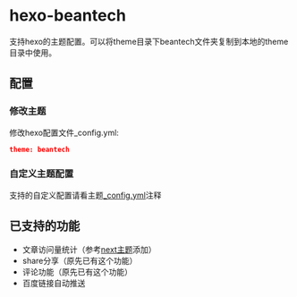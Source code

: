 # hexo-beantech

支持hexo的主题配置。可以将theme目录下beantech文件夹复制到本地的theme目录中使用。

## 配置

### 修改主题

修改hexo配置文件_config.yml:

```json
theme: beantech
```

### 自定义主题配置

支持的自定义配置请看主题[_config.yml](https://github.com/wkk1994/hexo-beantech/blob/master/themes/beantech/_config.yml)注释

## 已支持的功能

* 文章访问量统计（参考[next主题](https://theme-next.org/)添加）
* share分享（原先已有这个功能）
* 评论功能（原先已有这个功能）
* 百度链接自动推送
